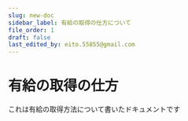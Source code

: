 ```yaml
---
slug: new-doc
sidebar_label: 有給の取得の仕方について
file_order: 1
draft: false
last_edited_by: eito.55855@gmail.com
---
```

# 有給の取得の仕方
これは有給の取得方法について書いたドキュメントです